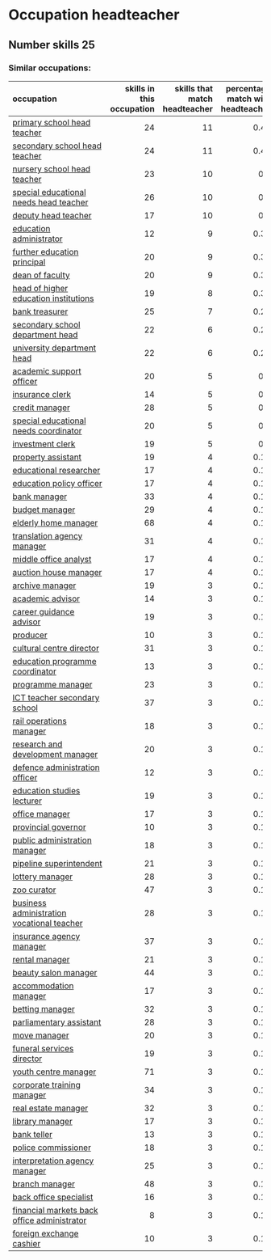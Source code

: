# Occupation headteacher
## Number skills 25
### Similar occupations:
| occupation                                                                                    |   skills in this occupation |   skills that match headteacher |   percentage match with headteacher |   skills not in headteacher |
|:----------------------------------------------------------------------------------------------|----------------------------:|--------------------------------:|------------------------------------:|----------------------------:|
| [primary school head teacher](primary_school_head_teacher.md)                                 |                          24 |                              11 |                                0.44 |                          13 |
| [secondary school head teacher](secondary_school_head_teacher.md)                             |                          24 |                              11 |                                0.44 |                          13 |
| [nursery school head teacher](nursery_school_head_teacher.md)                                 |                          23 |                              10 |                                0.4  |                          13 |
| [special educational needs head teacher](special_educational_needs_head_teacher.md)           |                          26 |                              10 |                                0.4  |                          16 |
| [deputy head teacher](deputy_head_teacher.md)                                                 |                          17 |                              10 |                                0.4  |                           7 |
| [education administrator](education_administrator.md)                                         |                          12 |                               9 |                                0.36 |                           3 |
| [further education principal](further_education_principal.md)                                 |                          20 |                               9 |                                0.36 |                          11 |
| [dean of faculty](dean_of_faculty.md)                                                         |                          20 |                               9 |                                0.36 |                          11 |
| [head of higher education institutions](head_of_higher_education_institutions.md)             |                          19 |                               8 |                                0.32 |                          11 |
| [bank treasurer](bank_treasurer.md)                                                           |                          25 |                               7 |                                0.28 |                          18 |
| [secondary school department head](secondary_school_department_head.md)                       |                          22 |                               6 |                                0.24 |                          16 |
| [university department head](university_department_head.md)                                   |                          22 |                               6 |                                0.24 |                          16 |
| [academic support officer](academic_support_officer.md)                                       |                          20 |                               5 |                                0.2  |                          15 |
| [insurance clerk](insurance_clerk.md)                                                         |                          14 |                               5 |                                0.2  |                           9 |
| [credit manager](credit_manager.md)                                                           |                          28 |                               5 |                                0.2  |                          23 |
| [special educational needs coordinator](special_educational_needs_coordinator.md)             |                          20 |                               5 |                                0.2  |                          15 |
| [investment clerk](investment_clerk.md)                                                       |                          19 |                               5 |                                0.2  |                          14 |
| [property assistant](property_assistant.md)                                                   |                          19 |                               4 |                                0.16 |                          15 |
| [educational researcher](educational_researcher.md)                                           |                          17 |                               4 |                                0.16 |                          13 |
| [education policy officer](education_policy_officer.md)                                       |                          17 |                               4 |                                0.16 |                          13 |
| [bank manager](bank_manager.md)                                                               |                          33 |                               4 |                                0.16 |                          29 |
| [budget manager](budget_manager.md)                                                           |                          29 |                               4 |                                0.16 |                          25 |
| [elderly home manager](elderly_home_manager.md)                                               |                          68 |                               4 |                                0.16 |                          64 |
| [translation agency manager](translation_agency_manager.md)                                   |                          31 |                               4 |                                0.16 |                          27 |
| [middle office analyst](middle_office_analyst.md)                                             |                          17 |                               4 |                                0.16 |                          13 |
| [auction house manager](auction_house_manager.md)                                             |                          17 |                               4 |                                0.16 |                          13 |
| [archive manager](archive_manager.md)                                                         |                          19 |                               3 |                                0.12 |                          16 |
| [academic advisor](academic_advisor.md)                                                       |                          14 |                               3 |                                0.12 |                          11 |
| [career guidance advisor](career_guidance_advisor.md)                                         |                          19 |                               3 |                                0.12 |                          16 |
| [producer](producer.md)                                                                       |                          10 |                               3 |                                0.12 |                           7 |
| [cultural centre director](cultural_centre_director.md)                                       |                          31 |                               3 |                                0.12 |                          28 |
| [education programme coordinator](education_programme_coordinator.md)                         |                          13 |                               3 |                                0.12 |                          10 |
| [programme manager](programme_manager.md)                                                     |                          23 |                               3 |                                0.12 |                          20 |
| [ICT teacher secondary school](ICT_teacher_secondary_school.md)                               |                          37 |                               3 |                                0.12 |                          34 |
| [rail operations manager](rail_operations_manager.md)                                         |                          18 |                               3 |                                0.12 |                          15 |
| [research and development manager](research_and_development_manager.md)                       |                          20 |                               3 |                                0.12 |                          17 |
| [defence administration officer](defence_administration_officer.md)                           |                          12 |                               3 |                                0.12 |                           9 |
| [education studies lecturer](education_studies_lecturer.md)                                   |                          19 |                               3 |                                0.12 |                          16 |
| [office manager](office_manager.md)                                                           |                          17 |                               3 |                                0.12 |                          14 |
| [provincial governor](provincial_governor.md)                                                 |                          10 |                               3 |                                0.12 |                           7 |
| [public administration manager](public_administration_manager.md)                             |                          18 |                               3 |                                0.12 |                          15 |
| [pipeline superintendent](pipeline superintendent.md)                                         |                          21 |                               3 |                                0.12 |                          18 |
| [lottery manager](lottery_manager.md)                                                         |                          28 |                               3 |                                0.12 |                          25 |
| [zoo curator](zoo_curator.md)                                                                 |                          47 |                               3 |                                0.12 |                          44 |
| [business administration vocational teacher](business_administration_vocational_teacher.md)   |                          28 |                               3 |                                0.12 |                          25 |
| [insurance agency manager](insurance_agency_manager.md)                                       |                          37 |                               3 |                                0.12 |                          34 |
| [rental manager](rental_manager.md)                                                           |                          21 |                               3 |                                0.12 |                          18 |
| [beauty salon manager](beauty_salon_manager.md)                                               |                          44 |                               3 |                                0.12 |                          41 |
| [accommodation manager](accommodation_manager.md)                                             |                          17 |                               3 |                                0.12 |                          14 |
| [betting manager](betting_manager.md)                                                         |                          32 |                               3 |                                0.12 |                          29 |
| [parliamentary assistant](parliamentary_assistant.md)                                         |                          28 |                               3 |                                0.12 |                          25 |
| [move manager](move_manager.md)                                                               |                          20 |                               3 |                                0.12 |                          17 |
| [funeral services director](funeral_services_director.md)                                     |                          19 |                               3 |                                0.12 |                          16 |
| [youth centre manager](youth_centre_manager.md)                                               |                          71 |                               3 |                                0.12 |                          68 |
| [corporate training manager](corporate_training_manager.md)                                   |                          34 |                               3 |                                0.12 |                          31 |
| [real estate manager](real_estate_manager.md)                                                 |                          32 |                               3 |                                0.12 |                          29 |
| [library manager](library_manager.md)                                                         |                          17 |                               3 |                                0.12 |                          14 |
| [bank teller](bank_teller.md)                                                                 |                          13 |                               3 |                                0.12 |                          10 |
| [police commissioner](police_commissioner.md)                                                 |                          18 |                               3 |                                0.12 |                          15 |
| [interpretation agency manager](interpretation_agency_manager.md)                             |                          25 |                               3 |                                0.12 |                          22 |
| [branch manager](branch_manager.md)                                                           |                          48 |                               3 |                                0.12 |                          45 |
| [back office specialist](back_office_specialist.md)                                           |                          16 |                               3 |                                0.12 |                          13 |
| [financial markets back office administrator](financial_markets_back_office_administrator.md) |                           8 |                               3 |                                0.12 |                           5 |
| [foreign exchange cashier](foreign_exchange_cashier.md)                                       |                          10 |                               3 |                                0.12 |                           7 |
